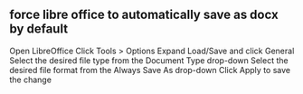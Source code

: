 



## force libre office to automatically save as docx by default

Open LibreOffice Click Tools > Options Expand Load/Save and click General Select the desired file type from the Document Type drop-down Select the desired file format from the Always Save As drop-down Click Apply to save the change
